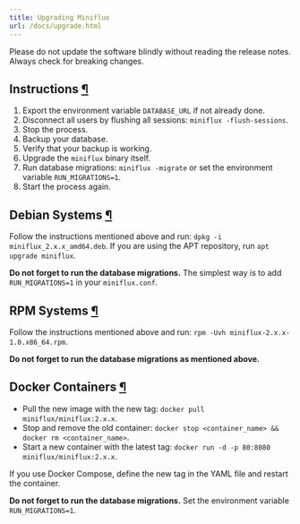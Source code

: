 ```yaml
---
title: Upgrading Miniflux
url: /docs/upgrade.html
---
```

<div class="warning">
Please do not update the software blindly without reading the release notes.
Always check for breaking changes.
</div>

<h2 id="instructions">Instructions <a class="anchor" href="#instructions" title="Permalink">¶</a></h2>

1. Export the environment variable `DATABASE_URL` if not already done.
2. Disconnect all users by flushing all sessions: `miniflux -flush-sessions`.
3. Stop the process.
4. Backup your database.
5. Verify that your backup is working.
6. Upgrade the `miniflux` binary itself.
7. Run database migrations: `miniflux -migrate` or set the environment variable `RUN_MIGRATIONS=1`.
8. Start the process again.

<h2 id="deb">Debian Systems <a class="anchor" href="#deb" title="Permalink">¶</a></h2>

Follow the instructions mentioned above and run: `dpkg -i miniflux_2.x.x_amd64.deb`.
If you are using the APT repository, run `apt upgrade miniflux`.

**Do not forget to run the database migrations.** The simplest way is to add `RUN_MIGRATIONS=1` in your `miniflux.conf`.

<h2 id="rpm">RPM Systems <a class="anchor" href="#rpm" title="Permalink">¶</a></h2>

Follow the instructions mentioned above and run: `rpm -Uvh miniflux-2.x.x-1.0.x86_64.rpm`.

**Do not forget to run the database migrations as mentioned above.**

<h2 id="docker">Docker Containers <a class="anchor" href="#docker" title="Permalink">¶</a></h2>

- Pull the new image with the new tag: `docker pull miniflux/miniflux:2.x.x`.
- Stop and remove the old container: `docker stop <container_name> && docker rm <container_name>`.
- Start a new container with the latest tag: `docker run -d -p 80:8080 miniflux/miniflux:2.x.x`.

If you use Docker Compose, define the new tag in the YAML file and restart the container.

**Do not forget to run the database migrations.** Set the environment variable `RUN_MIGRATIONS=1`.
